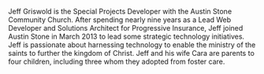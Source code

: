 ﻿---
name: Jeff Griswold 
description: Special Projects Developer, The Austin Stone Community Church
picture: griswold.jpg 
twitter: handle
---
Jeff Griswold is the Special Projects Developer with the Austin Stone Community Church. After spending nearly nine years as a Lead Web Developer and Solutions Architect for Progressive Insurance, Jeff joined Austin Stone in March 2013 to lead some strategic technology initiatives. Jeff is passionate about harnessing technology to enable the ministry of the saints to further the kingdom of Christ. Jeff and his wife Cara are parents to four children, including three whom they adopted from foster care.

